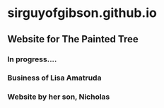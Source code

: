 # sirguyofgibson.github.io
## Website for The Painted Tree
### In progress....
### Business of Lisa Amatruda
### Website by her son, Nicholas
